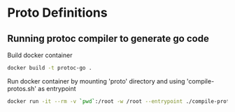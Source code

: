 # Proto Definitions

## Running protoc compiler to generate go code
Build docker container
```bash
docker build -t protoc-go .
```

Run docker container by mounting 'proto' directory and using 'compile-protos.sh' as entrypoint
```bash
docker run -it --rm -v `pwd`:/root -w /root --entrypoint ./compile-protos.sh protoc-go
```